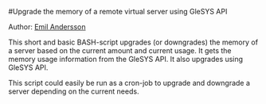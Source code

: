 #Upgrade the memory of a remote virtual server using GleSYS API

Author: [Emil Andersson](/emil-nasso)

This short and basic BASH-script upgrades (or downgrades) the memory of a server based on the current amount and current usage. It gets the memory usage information from the GleSYS API. It also upgrades using GleSYS API.

This script could easily be run as a cron-job to upgrade and downgrade a server depending on the current needs.
